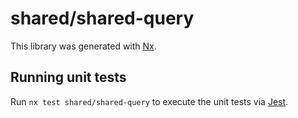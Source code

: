 # shared/shared-query

This library was generated with [Nx](https://nx.dev).

## Running unit tests

Run `nx test shared/shared-query` to execute the unit tests via [Jest](https://jestjs.io).
